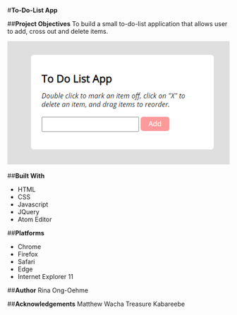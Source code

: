 #**To-Do-List App**

##**Project Objectives**
To build a small to-do-list application that allows user to add, cross out and delete items.

![to_do_list_app png](img/to_do_list_app.png)


##**Built With**
* HTML
* CSS
* Javascript
* JQuery
* Atom Editor

##**Platforms**
* Chrome
* Firefox
* Safari
* Edge
* Internet Explorer 11

##**Author**
Rina Ong-Oehme

##**Acknowledgements**
Matthew Wacha
Treasure Kabareebe

